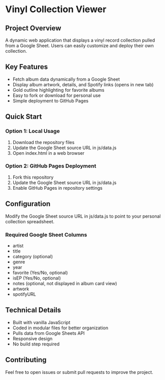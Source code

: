 # Vinyl Collection Viewer

## Project Overview
A dynamic web application that displays a vinyl record collection pulled from a Google Sheet. Users can easily customize and deploy their own collection.

## Key Features
- Fetch album data dynamically from a Google Sheet
- Display album artwork, details, and Spotify links (opens in new tab)
- Gold outline highlighting for favorite albums
- Easy to fork or download for personal use
- Simple deployment to GitHub Pages

## Quick Start

### Option 1: Local Usage
1. Download the repository files
2. Update the Google Sheet source URL in js/data.js
3. Open index.html in a web browser

### Option 2: GitHub Pages Deployment
1. Fork this repository
2. Update the Google Sheet source URL in js/data.js
3. Enable GitHub Pages in repository settings

## Configuration
Modify the Google Sheet source URL in js/data.js to point to your personal collection spreadsheet.

### Required Google Sheet Columns
- artist
- title
- category (optional)
- genre
- year
- favorite (Yes/No, optional)
- isEP (Yes/No, optional)
- notes (optional, not displayed in album card view)
- artwork
- spotifyURL

## Technical Details
- Built with vanilla JavaScript
- Coded in modular files for better organization
- Pulls data from Google Sheets API
- Responsive design
- No build step required

## Contributing
Feel free to open issues or submit pull requests to improve the project.
